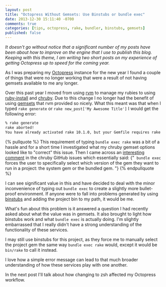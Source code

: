 ```yaml
---
layout: post
title: "Octopress Without Gemsets: Use Binstubs or bundle exec"
date: 2013-12-30 15:11:40 -0700
comments: true
categories: [tips, octopress, rake, bundler, binstubs, gemsets]
published: false
---
```


_It doesn't go without notice that a significant number of my posts have been about how to improve on the engine that I use to publish this blog. Keeping with this theme, I am writing two short posts on my experience of getting Octopress up to speed for the coming year._

As I was preparing my [Octopress](http://octopress.org/) instance for the new year I found a couple of things that were no longer working that were a result of not having gemsets available to me any longer. <!-- more -->

Over this past year I moved from using [rvm](http://rvm.io/) to manage my rubies to using [ruby-install](https://github.com/postmodern/ruby-install) and [chruby](https://github.com/postmodern/chruby). Due to this change I no longer had the benefit of using [gemsets](http://rvm.io/gemsets/basics) that rvm provided so nicely. What this meant was that when I typed `rake generate` or `rake new_post['My Awesome Title']` I would get the following error:

```bash
% rake generate
rake aborted!
You have already activated rake 10.1.0, but your Gemfile requires rake 0.9.6. Using bundle exec may solve this.
```
{% pullquote %}
This requirement of typing `bundle exec rake` was a bit of a hassle and for a short time I investigated what my chruby gemset options looked like to "correct" this issue.  Then I came across an [interesting comment](https://github.com/postmodern/chruby/issues/117#issuecomment-16486636) in the chruby GitHub issues which essentially said: {"` bundle exec` forces the user to specifically select which version of the gem they want to run in a project: the system gem or the bundled gem. "}
{% endpullquote %}

I can see significant value in this and have decided to deal with the minor inconvenience of typing out `bundle exec` to create a slightly more bullet-proof environment. If anyone were to fall into problems generated by using [binstubs](http://bundler.io/v1.5/man/bundle-exec.1.html) and adding the project bin to my path, it would be me.

What's fun about this problem is it answered a question I had recently asked about what the value was in gemsets. It also brought to light how binstubs work and what `bundle exec` is actually doing. I'm slightly embarrassed that I really didn't have a strong understanding of the functionality of these services.

I may still use binstubs for this project, as they force me to manually select the project gem the same way `bundle exec rake` would, except it would be `bin/rake` to call it instead.

I love how a simple error message can lead to that much broader understanding of how these services play with one another.

In the next post I'll talk about how changing to zsh affected my Octopress workflow.